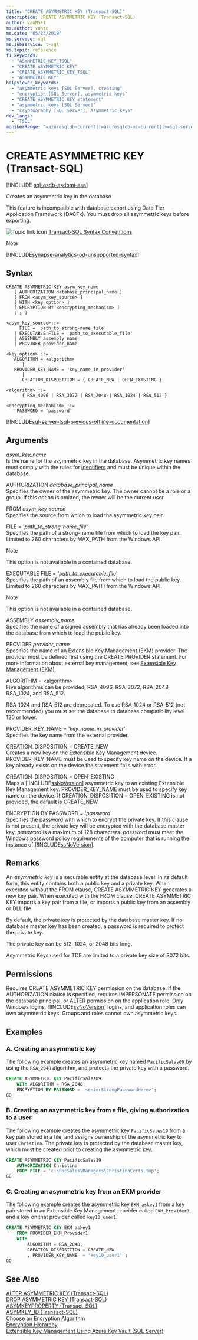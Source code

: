 ```yaml
---
title: "CREATE ASYMMETRIC KEY (Transact-SQL)"
description: CREATE ASYMMETRIC KEY (Transact-SQL)
author: VanMSFT
ms.author: vanto
ms.date: "05/23/2019"
ms.service: sql
ms.subservice: t-sql
ms.topic: reference
f1_keywords:
  - "ASYMMETRIC_KEY_TSQL"
  - "CREATE ASYMMETRIC KEY"
  - "CREATE_ASYMMETRIC_KEY_TSQL"
  - "ASYMMETRIC KEY"
helpviewer_keywords:
  - "asymmetric keys [SQL Server], creating"
  - "encryption [SQL Server], asymmetric keys"
  - "CREATE ASYMMETRIC KEY statement"
  - "asymmetric keys [SQL Server]"
  - "cryptography [SQL Server], asymmetric keys"
dev_langs:
  - "TSQL"
monikerRange: "=azuresqldb-current||=azuresqldb-mi-current||>=sql-server-2016||>=sql-server-linux-2017||=azure-sqldw-latest"
---
```

# CREATE ASYMMETRIC KEY (Transact-SQL)
[!INCLUDE [sql-asdb-asdbmi-asa](../../includes/applies-to-version/sql-asdb-asdbmi-asa.md)]

  Creates an asymmetric key in the database.  
  
 This feature is incompatible with database export using Data Tier Application Framework (DACFx). You must drop all asymmetric keys before exporting.  
  
 ![Topic link icon](../../database-engine/configure-windows/media/topic-link.gif "Topic link icon") [Transact-SQL Syntax Conventions](../../t-sql/language-elements/transact-sql-syntax-conventions-transact-sql.md)

> [!NOTE]
> [!INCLUDE[synapse-analytics-od-unsupported-syntax](../../includes/synapse-analytics-od-unsupported-syntax.md)] 
  
## Syntax  
  
```syntaxsql
CREATE ASYMMETRIC KEY asym_key_name   
   [ AUTHORIZATION database_principal_name ]  
   [ FROM <asym_key_source> ]  
   [ WITH <key_option> ] 
   [ ENCRYPTION BY <encrypting_mechanism> ] 
   [ ; ]
  
<asym_key_source>::=  
     FILE = 'path_to_strong-name_file'  
   | EXECUTABLE FILE = 'path_to_executable_file'  
   | ASSEMBLY assembly_name  
   | PROVIDER provider_name  
  
<key_option> ::=  
   ALGORITHM = <algorithm>  
      |  
   PROVIDER_KEY_NAME = 'key_name_in_provider'  
      |  
      CREATION_DISPOSITION = { CREATE_NEW | OPEN_EXISTING }  
  
<algorithm> ::=  
      { RSA_4096 | RSA_3072 | RSA_2048 | RSA_1024 | RSA_512 }   
  
<encrypting_mechanism> ::=  
    PASSWORD = 'password'   
```  
  
[!INCLUDE[sql-server-tsql-previous-offline-documentation](../../includes/sql-server-tsql-previous-offline-documentation.md)]

## Arguments
 *asym_key_name*  
 Is the name for the asymmetric key in the database. Asymmetric key names must comply with the rules for [identifiers](../../relational-databases/databases/database-identifiers.md) and must be unique within the database.  

 AUTHORIZATION *database_principal_name*  
 Specifies the owner of the asymmetric key. The owner cannot be a role or a group. If this option is omitted, the owner will be the current user.  
  
 FROM *asym_key_source*  
 Specifies the source from which to load the asymmetric key pair.  
  
 FILE = '*path_to_strong-name_file*'  
 Specifies the path of a strong-name file from which to load the key pair. Limited to 260 characters by MAX_PATH from the Windows API.  
  
> [!NOTE]  
>  This option is not available in a contained database.  
  
 EXECUTABLE FILE = '*path_to_executable_file*'  
 Specifies the path of an assembly file from which to load the public key. Limited to 260 characters by MAX_PATH from the Windows API.  
  
> [!NOTE]  
>  This option is not available in a contained database.  
  
 ASSEMBLY *assembly_name*  
 Specifies the name of a signed assembly that has already been loaded into the database from which to load the public key.  
  
 PROVIDER *provider_name*  
 Specifies the name of an Extensible Key Management (EKM) provider. The provider must be defined first using the CREATE PROVIDER statement. For more information about external key management, see [Extensible Key Management &#40;EKM&#41;](../../relational-databases/security/encryption/extensible-key-management-ekm.md).  
  
 ALGORITHM = \<algorithm>  
 Five algorithms can be provided; RSA_4096, RSA_3072, RSA_2048, RSA_1024, and RSA_512.  
  
 RSA_1024 and RSA_512 are deprecated. To use RSA_1024 or RSA_512 (not recommended) you must set the database to database compatibility level 120 or lower.  
  
 PROVIDER_KEY_NAME = '*key_name_in_provider*'  
 Specifies the key name from the external provider.  
  
 CREATION_DISPOSITION = CREATE_NEW  
 Creates a new key on the Extensible Key Management device. PROVIDER_KEY_NAME must be used to specify key name on the device. If a key already exists on the device the statement fails with error.  
  
 CREATION_DISPOSITION = OPEN_EXISTING  
 Maps a [!INCLUDE[ssNoVersion](../../includes/ssnoversion-md.md)] asymmetric key to an existing Extensible Key Management key. PROVIDER_KEY_NAME must be used to specify key name on the device. If CREATION_DISPOSITION = OPEN_EXISTING is not provided, the default is CREATE_NEW.  
  
 ENCRYPTION BY PASSWORD = '*password*'  
 Specifies the password with which to encrypt the private key. If this clause is not present, the private key will be encrypted with the database master key. *password* is a maximum of 128 characters. *password* must meet the Windows password policy requirements of the computer that is running the instance of [!INCLUDE[ssNoVersion](../../includes/ssnoversion-md.md)].  
  
## Remarks  
 An *asymmetric key* is a securable entity at the database level. In its default form, this entity contains both a public key and a private key. When executed without the FROM clause, CREATE ASYMMETRIC KEY generates a new key pair. When executed with the FROM clause, CREATE ASYMMETRIC KEY imports a key pair from a file, or imports a public key from an assembly or DLL file.  
  
 By default, the private key is protected by the database master key. If no database master key has been created, a password is required to protect the private key.  
  
 The private key can be 512, 1024, or 2048 bits long.
 
 Asymmetric Keys used for TDE are limited to a private key size of 3072 bits.
  
## Permissions  
 Requires CREATE ASYMMETRIC KEY permission on the database. If the AUTHORIZATION clause is specified, requires IMPERSONATE permission on the database principal, or ALTER permission on the application role. Only Windows logins, [!INCLUDE[ssNoVersion](../../includes/ssnoversion-md.md)] logins, and application roles can own asymmetric keys. Groups and roles cannot own asymmetric keys.  
  
## Examples  
  
### A. Creating an asymmetric key  
 The following example creates an asymmetric key named `PacificSales09` by using the `RSA_2048` algorithm, and protects the private key with a password.  
  
```sql  
CREATE ASYMMETRIC KEY PacificSales09   
    WITH ALGORITHM = RSA_2048   
    ENCRYPTION BY PASSWORD = '<enterStrongPasswordHere>';   
GO  
```  
  
### B. Creating an asymmetric key from a file, giving authorization to a user  
 The following example creates the asymmetric key `PacificSales19` from a key pair stored in a file, and assigns ownership of the asymmetric key to user `Christina`. The private key is protected by the database master key, which must be created prior to creating the asymmetric key.  
  
```sql  
CREATE ASYMMETRIC KEY PacificSales19  
    AUTHORIZATION Christina  
    FROM FILE = 'c:\PacSales\Managers\ChristinaCerts.tmp';  
GO  
```  
  
### C. Creating an asymmetric key from an EKM provider  
 The following example creates the asymmetric key `EKM_askey1` from a key pair stored in an Extensible Key Management provider called `EKM_Provider1`, and a key on that provider called `key10_user1`.  
  
```sql  
CREATE ASYMMETRIC KEY EKM_askey1   
    FROM PROVIDER EKM_Provider1  
    WITH   
        ALGORITHM = RSA_2048,   
        CREATION_DISPOSITION = CREATE_NEW  
        , PROVIDER_KEY_NAME  = 'key10_user1' ;  
GO  
```  
  
## See Also  
 [ALTER ASYMMETRIC KEY &#40;Transact-SQL&#41;](../../t-sql/statements/alter-asymmetric-key-transact-sql.md)  
 [DROP ASYMMETRIC KEY &#40;Transact-SQL&#41;](../../t-sql/statements/drop-asymmetric-key-transact-sql.md)  
 [ASYMKEYPROPERTY &#40;Transact-SQL&#41;](../../t-sql/functions/asymkeyproperty-transact-sql.md)  
 [ASYMKEY_ID &#40;Transact-SQL&#41;](../../t-sql/functions/asymkey-id-transact-sql.md)  
 [Choose an Encryption Algorithm](../../relational-databases/security/encryption/choose-an-encryption-algorithm.md)  
 [Encryption Hierarchy](../../relational-databases/security/encryption/encryption-hierarchy.md)  
 [Extensible Key Management Using Azure Key Vault &#40;SQL Server&#41;](../../relational-databases/security/encryption/extensible-key-management-using-azure-key-vault-sql-server.md)  
  
  
